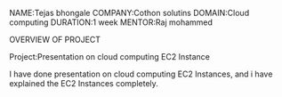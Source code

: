 NAME:Tejas bhongale
COMPANY:Cothon solutins
DOMAIN:Cloud computing
DURATION:1 week
MENTOR:Raj mohammed

OVERVIEW OF PROJECT

Project:Presentation on cloud computing EC2 Instance

I have done presentation on cloud computing EC2 Instances,
and i have explained the EC2 Instances completely.
